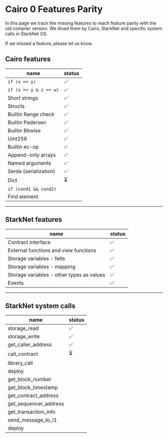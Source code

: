 # Cairo 0 Features Parity
 
 In this page we track the missing features to reach feature parity with the old compiler version. We dived them by Cairo, StarkNet and specific system calls in StarkNet OS.
 
 If we missed a feature, please let us know.

## Cairo features
| name                   | status |
|------------------------|--------|
| `if (x == y)`          | ✅      |
| `if (x == y & z == w)` | ✅     |
| Short strings          | ✅      |
| Structs                | ✅      |
| Builtin Range check    | ✅      |
| Builtin Pedersen       | ✅      |
| Builtin Bitwise        | ✅      |
| Uint256                | ✅      |
| Builtin ec-op          | ✅      |
| Append-only arrays     | ✅       |
| Named arguments        | ✅       |
| Serde (serialization)  | ✅       |
| Dict                   | ⏳      |
| `if (cond1 && cond2)`  |        |
| Find element           |        |


---

## StarkNet features

| name                                      | status |
|-------------------------------------------|--------|
| Contract interface                        | ✅      |
| External functions and view functions     | ✅      |
| Storage variables - felts                 | ✅      |
| Storage variables - mapping               | ✅      |
| Storage variables - other types as values | ✅      |
| Events                                    | ✅     |


---

## StarkNet system calls

| name                  | status |
|-----------------------|--------|
| storage_read          | ✅      |
| storage_write         | ✅      |
| get_caller_address    | ✅     |
| call_contract         | ⏳     |
| library_call          |        |
| deploy                |        |
| get_block_number      |        |
| get_block_timestamp   |        |
| get_contract_address  |        |
| get_sequencer_address |        |
| get_transaction_info  |        |
| send_message_to_l1    |        |
| deploy                |        |


